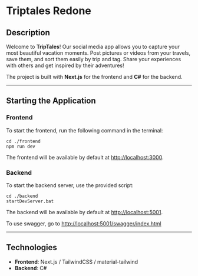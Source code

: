 # Triptales Redone

## Description
Welcome to **TripTales**! Our social media app allows you to capture your most beautiful vacation moments. Post pictures or videos from your travels, save them, and sort them easily by trip and tag. Share your experiences with others and get inspired by their adventures!

The project is built with **Next.js** for the frontend and **C#** for the backend.

---

## Starting the Application

### Frontend

To start the frontend, run the following command in the terminal:


```
cd ./frontend
npm run dev
```

The frontend will be available by default at [http://localhost:3000](http://localhost:3000).

### Backend

To start the backend server, use the provided script:

```
cd ./backend
startDevServer.bat
```

The backend will be available by default at [http://localhost:5001](http://localhost:5001).

To use swagger, go to [http://localhost:5001/swagger/index.html](http://localhost:5001/swagger/index.html)

---

## Technologies
- **Frontend**: Next.js / TailwindCSS / material-tailwind
- **Backend**: C#